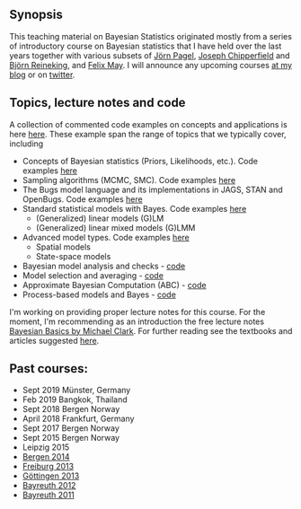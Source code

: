 ## Synopsis 

This teaching material on Bayesian Statistics originated mostly from a series of introductory course on Bayesian statistics that I have held over the last years together with various subsets of [Jörn Pagel](https://www.uni-hohenheim.de/person/joern-pagel), [Joseph Chipperfield](http://josephchipperfield.wordpress.com/) and [Björn Reineking](http://www.researchgate.net/profile/Bjoern_Reineking), and [Felix May](https://www.ufz.de/index.php?en=32342). I will announce any upcoming courses [at my blog](https://theoreticalecology.wordpress.com/) or on [twitter](https://twitter.com/florianhartig?lang=en).

## Topics, lecture notes and code

A collection of commented code examples on concepts and applications is here [here](https://github.com/florianhartig/LearningBayes/tree/master/CommentedCode). These example span the range of topics that we typically cover, including

* Concepts of Bayesian statistics (Priors, Likelihoods, etc.). Code examples [here](https://github.com/florianhartig/LearningBayes/tree/master/CommentedCode/01-Principles)
* Sampling algorithms (MCMC, SMC). Code examples [here](https://github.com/florianhartig/LearningBayes/tree/master/CommentedCode/02-Samplers)
* The Bugs model language and its implementations in JAGS, STAN and OpenBugs. Code examples [here](https://github.com/florianhartig/LearningBayes/tree/master/CommentedCode/03-Software)
* Standard statistical models with Bayes. Code examples [here](https://github.com/florianhartig/LearningBayes/tree/master/CommentedCode/04-StandardModels)
  * (Generalized) linear models (G)LM
  * (Generalized) linear mixed models (G)LMM
* Advanced model types. Code examples [here](https://github.com/florianhartig/LearningBayes/tree/master/CommentedCode/05-HierarchicalAndSpatialModels)
  * Spatial models 
  * State-space models 
* Bayesian model analysis and checks - [code](https://github.com/florianhartig/LearningBayes/tree/master/CommentedCode/06-BayesianModelChecking)
* Model selection and averaging - [code](https://github.com/florianhartig/LearningBayes/tree/master/CommentedCode/07-BayesianModelSelectionAveraging)
* Approximate Bayesian Computation (ABC) - [code](https://github.com/florianhartig/LearningBayes/tree/master/CommentedCode/08-ApproximateBayesian)
* Process-based models and Bayes - [code](https://github.com/florianhartig/LearningBayes/tree/master/CommentedCode/09-BayesAndProcessBasedModels)

I'm working on providing proper lecture notes for this course. For the moment, I'm recommending as an introduction the free lecture notes [Bayesian Basics by Michael Clark](https://sites.google.com/a/umich.edu/micl/miscfiles/IntroBayes.pdf). For further reading see the textbooks and articles suggested [here](https://github.com/florianhartig/LearningBayes/blob/master/LectureNotes/readings.md).

## Past courses:

* Sept 2019 Münster, Germany
* Feb 2019 Bangkok, Thailand
* Sept 2018 Bergen Norway
* April 2018 Frankfurt, Germany
* Sept 2017 Bergen Norway
* Sept 2015 Bergen Norway
* Leipzig 2015
* [Bergen 2014](https://theoreticalecology.wordpress.com/2014/09/24/back-from-bayes-iv/)
* [Freiburg 2013](https://theoreticalecology.wordpress.com/2013/08/06/back-from-bayes-again/)
* [Göttingen 2013](http://theoreticalecology.wordpress.com/2013/03/24/back-from-bayes/)
* [Bayreuth 2012](http://theoreticalecology.wordpress.com/2011/06/18/summer-school-in-bayreuth-2nd-5th-of-august-2011-an-introduction-to-bayesian-modeling-for-ecologists/)
* [Bayreuth 2011](http://theoreticalecology.wordpress.com/2012/07/17/summer-school-in-bayreuth-17th-21th-of-september-2012-an-introduction-to-bayesian-modeling-for-ecologists/)














